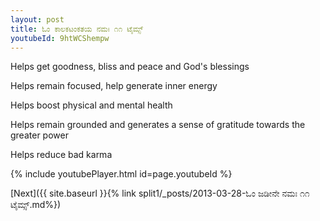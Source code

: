```yaml
---
layout: post
title: ಓಂ ಕಾಲಕಟಂಕತಯ ನಮಃ ೧೧ ಟೈಮ್ಸ್
youtubeId: 9htWCShempw
---
```

 
 
Helps get goodness, bliss and peace and God's blessings
 
Helps remain focused, help generate inner energy 
 
Helps boost physical and mental health 
 
Helps remain grounded and generates a sense of gratitude towards the greater power 
 
Helps reduce bad karma
 
 
 
 


{% include youtubePlayer.html id=page.youtubeId %}
 
[Next]({{ site.baseurl }}{% link  split1/_posts/2013-03-28-ಓಂ ಜಡೀನೇ ನಮಃ ೧೧ ಟೈಮ್ಸ್.md%})
 
